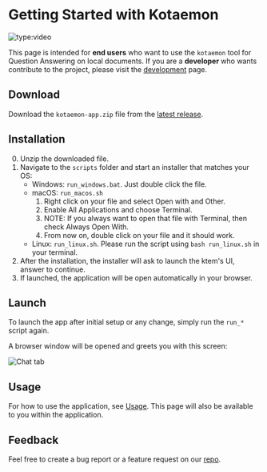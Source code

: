 # Getting Started with Kotaemon

![type:video](https://github.com/Cinnamon/kotaemon/assets/25688648/815ecf68-3a02-4914-a0dd-3f8ec7e75cd9)

This page is intended for **end users** who want to use the `kotaemon` tool for Question
Answering on local documents. If you are a **developer** who wants contribute to the project, please visit the [development](development/index.md) page.

## Download

Download the `kotaemon-app.zip` file from the [latest release](https://github.com/Cinnamon/kotaemon/releases/latest/).

## Installation

0. Unzip the downloaded file.
1. Navigate to the `scripts` folder and start an installer that matches your OS:
   - Windows: `run_windows.bat`. Just double click the file.
   - macOS: `run_macos.sh`
     1. Right click on your file and select Open with and Other.
     2. Enable All Applications and choose Terminal.
     3. NOTE: If you always want to open that file with Terminal, then check Always Open With.
     4. From now on, double click on your file and it should work.
   - Linux: `run_linux.sh`. Please run the script using `bash run_linux.sh` in your terminal.
2. After the installation, the installer will ask to launch the ktem's UI, answer to continue.
3. If launched, the application will be open automatically in your browser.

## Launch

To launch the app after initial setup or any change, simply run the `run_*` script again.

A browser window will be opened and greets you with this screen:

![Chat tab](https://raw.githubusercontent.com/Cinnamon/kotaemon/main/docs/images/chat-tab.png)

## Usage

For how to use the application, see [Usage](usage.md). This page will also be available to
you within the application.

## Feedback

Feel free to create a bug report or a feature request on our [repo](https://github.com/Cinnamon/kotaemon/issues).
